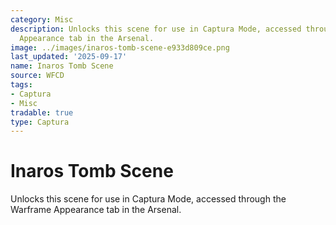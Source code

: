 ```yaml
---
category: Misc
description: Unlocks this scene for use in Captura Mode, accessed through the Warframe
  Appearance tab in the Arsenal.
image: ../images/inaros-tomb-scene-e933d809ce.png
last_updated: '2025-09-17'
name: Inaros Tomb Scene
source: WFCD
tags:
- Captura
- Misc
tradable: true
type: Captura
---
```


# Inaros Tomb Scene

Unlocks this scene for use in Captura Mode, accessed through the Warframe Appearance tab in the Arsenal.

